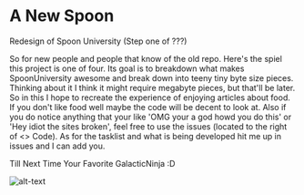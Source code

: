 # A New Spoon
Redesign of Spoon University (Step one of ???)

  So for new people and people that know of the old repo. Here's the spiel this project is one of four. Its goal is to breakdown what makes SpoonUniversity awesome and break down into teeny tiny byte size pieces. Thinking about it I think it might require megabyte pieces, but that'll be later. So in this I hope to recreate the experience of enjoying articles about food. If you don't like food well maybe the code will be decent to look at. Also if you do notice anything that your like 'OMG your a god howd you do this' or 'Hey idiot the sites broken', feel free to use the issues (located to the right of <> Code). As for the tasklist and what is being developed hit me up in issues and I can add you.
  
  Till Next Time
  Your Favorite GalacticNinja :D
  
  ![alt-text](https://lolzombie.com/wp-content/uploads/2013/06/solo-chewie.jpg)
